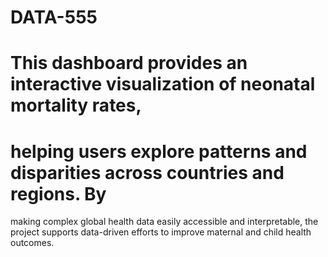 # DATA-555
# This dashboard provides an interactive visualization of neonatal mortality rates, 
# helping users explore patterns and disparities across countries and regions. By 
making complex global health data easily accessible and interpretable, the project
supports data-driven efforts to improve maternal and child health outcomes.

